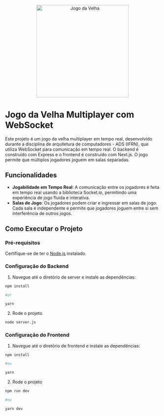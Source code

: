 <p align="center">
  <img src="https://upload.wikimedia.org/wikipedia/commons/thumb/8/89/Jogo_da_velha_-_tic_tac_toe.png/709px-Jogo_da_velha_-_tic_tac_toe.png" alt="Jogo da Velha" width="300"/>
</p>

# Jogo da Velha Multiplayer com WebSocket

Este projeto é um jogo da velha multiplayer em tempo real, desenvolvido durante a disciplina de arquitetura de computadores - ADS (IFRN), que utiliza WebSocket para comunicação em tempo real. O backend é construído com Express e o frontend é construído com Next.js. O jogo permite que múltiplos jogadores joguem em salas separadas.

## Funcionalidades

- **Jogabilidade em Tempo Real**: A comunicação entre os jogadores é feita em tempo real usando a biblioteca Socket.io, permitindo uma experiência de jogo fluida e interativa.
- **Salas de Jogo**: Os jogadores podem criar e ingressar em salas de jogo. Cada sala é independente e permite que jogadores joguem entre si sem interferência de outros jogos.

## Como Executar o Projeto

### Pré-requisitos

Certifique-se de ter o [Node.js](https://nodejs.org/) instalado.

### Configuração do Backend

1. Navegue até o diretório de server e instale as dependências:

```bash
npm install

#or

yarn
```

2. Rode o projeto

```bash
node server.js
```

### Configuração do Frontend

1. Navegue até o diretório de frontend e instale as dependências:

```bash
npm install

#ou

yarn
```

2. Rode o projeto

```bash
npm run dev

#ou

yarn dev
```